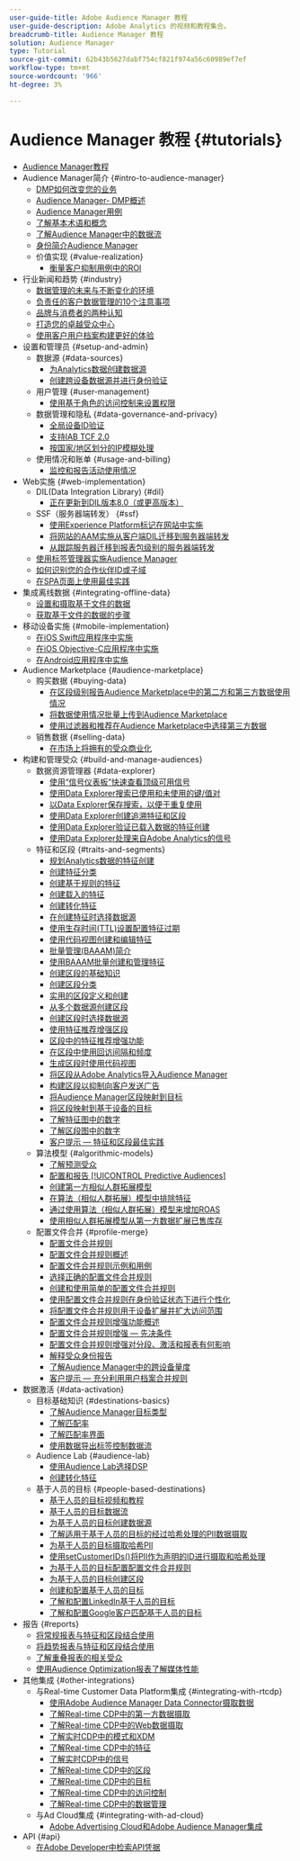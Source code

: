 ```yaml
---
user-guide-title: Adobe Audience Manager 教程
user-guide-description: Adobe Analytics 的视频和教程集合。
breadcrumb-title: Audience Manager 教程
solution: Audience Manager
type: Tutorial
source-git-commit: 62b43b5627dabf754cf821f974a56c60989ef7ef
workflow-type: tm+mt
source-wordcount: '966'
ht-degree: 3%

---
```



# Audience Manager 教程 {#tutorials}

+ [Audience Manager教程](overview.md)
+ Audience Manager简介 {#intro-to-audience-manager}
   + [DMP如何改变您的业务](intro-to-audience-manager/how-a-dmp-can-change-your-business.md)
   + [Audience Manager- DMP概述](intro-to-audience-manager/audience-manager-overview-of-a-dmp.md)
   + [Audience Manager用例](intro-to-audience-manager/audience-manager-use-cases.md)
   + [了解基本术语和概念](intro-to-audience-manager/understanding-basic-terms-and-concepts-in-audience-manager.md)
   + [了解Audience Manager中的数据流](intro-to-audience-manager/understanding-the-data-flow-in-audience-manager.md)
   + [身份简介Audience Manager](intro-to-audience-manager/introduction-to-identity-in-audience-manager.md)
   + 价值实现 {#value-realization}
      + [衡量客户抑制用例中的ROI](intro-to-audience-manager/value-realization/measuring-roi-in-a-customer-suppression-use-case.md)
+ 行业新闻和趋势 {#industry}
   + [数据管理的未来与不断变化的环境](https://experienceleague.adobe.com/docs/platform-learn/tutorials/industry/the-future-of-data-management-and-the-changing-environment.html)
   + [负责任的客户数据管理的10个注意事项](https://experienceleague.adobe.com/docs/platform-learn/tutorials/privacy/ten-considerations-for-responsible-customer-data-management.html)
   + [品牌与消费者的两种认知](https://experienceleague.adobe.com/docs/platform-learn/tutorials/industry/brands-vs-consumers.html)
   + [打造您的卓越受众中心](https://experienceleague.adobe.com/docs/platform-learn/tutorials/industry/evolving-your-audience-center-of-excellence.html)
   + [使用客户用户档案构建更好的体验](https://experienceleague.adobe.com/docs/platform-learn/tutorials/industry/building-better-experiences-with-customer-profiles.html)
+ 设置和管理员 {#setup-and-admin}
   + 数据源 {#data-sources}
      + [为Analytics数据创建数据源](setup-and-admin/data-sources/create-a-data-source-for-analytics-data.md)
      + [创建跨设备数据源并进行身份验证](setup-and-admin/data-sources/creating-a-cross-device-data-source-and-authenticating.md)
   + 用户管理 {#user-management}
      + [使用基于角色的访问控制来设置权限](setup-and-admin/user-management/setting-permissions-with-role-based-access-control.md)
   + 数据管理和隐私 {#data-governance-and-privacy}
      + [全局设备ID验证](setup-and-admin/data-governance-and-privacy/global-device-id-validation.md)
      + [支持IAB TCF 2.0](setup-and-admin/data-governance-and-privacy/iab-tcf-support.md)
      + [按国家/地区划分的IP模糊处理](setup-and-admin/data-governance-and-privacy/ip-obfuscation-by-country.md)
   + 使用情况和账单 {#usage-and-billing}
      + [监控和报告活动使用情况](setup-and-admin/usage-and-billing/monitoring-and-reporting-on-activity-usage.md)
+ Web实施 {#web-implementation}
   + DIL(Data Integration Library) {#dil}
      + [正在更新到DIL版本8.0（或更高版本）](web-implementation/dil/updating-to-dil-version-8-0-or-greater.md)
   + SSF（服务器端转发） {#ssf}
      + [使用Experience Platform标记在网站中实施](https://experienceleague.adobe.com/docs/launch-learn/implementing-in-websites-with-launch/index.html?lang=en)
      + [将网站的AAM实施从客户端DIL迁移到服务器端转发](web-implementation/ssf/migrating-your-site-implementation-from-client-side-dil-to-server-side-forwarding.md)
      + [从跟踪服务器迁移到报表包级别的服务器端转发](web-implementation/ssf/migrating-from-tracking-server-to-report-suite-level-server-side-forwarding.md)
   + [使用标签管理器实施Audience Manager](web-implementation/using-tag-managers-to-implement-audience-manager.md)
   + [如何识别您的合作伙伴ID或子域](web-implementation/how-to-identify-your-partner-id-or-subdomain.md)
   + [在SPA页面上使用最佳实践](web-implementation/using-best-practices-on-spa-pages-when-sending-data-to-aam.md)
+ 集成离线数据 {#integrating-offline-data}
   + [设置和摄取基于文件的数据](integrating-offline-data/formatting-and-ingesting-file-based-data.md)
   + [获取基于文件的数据的步骤](integrating-offline-data/steps-for-ingesting-file-based-data.md)
+ 移动设备实施 {#mobile-implementation}
   + [在iOS Swift应用程序中实施](https://experienceleague.adobe.com/docs/launch-learn/implementing-in-mobile-ios-swift-apps-with-launch/index.html?lang=en)
   + [在iOS Objective-C应用程序中实施](https://experienceleague.adobe.com/docs/launch-learn/implementing-in-mobile-ios-objective-c-apps-with-launch/index.html?lang=en)
   + [在Android应用程序中实施](https://experienceleague.adobe.com/docs/launch-learn/implementing-in-mobile-android-apps-with-launch/index.html?lang=en)
+ Audience Marketplace {#audience-marketplace}
   + 购买数据 {#buying-data}
      + [在区段级别报告Audience Marketplace中的第二方和第三方数据使用情况](audience-marketplace/buying-data/reporting-2nd-and-3rd-party-data-usage-in-the-audience-marketplace-at-the-segment-level.md)
      + [将数据使用情况批量上传到Audience Marketplace](audience-marketplace/buying-data/bulk-uploading-data-usage-into-the-audience-marketplace.md)
      + [使用过滤器和推荐在Audience Marketplace中选择第三方数据](audience-marketplace/buying-data/using-filters-and-recommendations-to-choose-3rd-party-data-in-audience-marketplace.md)
   + 销售数据 {#selling-data}
      + [在市场上将拥有的受众商业化](audience-marketplace/selling-data/commercialize-owned-audiences-on-marketplace.md)
+ 构建和管理受众 {#build-and-manage-audiences}
   + 数据资源管理器 {#data-explorer}
      + [使用“信号仪表板”快速查看顶级可用信号](build-and-manage-audiences/data-explorer/using-the-signals-dashboard-to-quickly-view-top-available-signals.md)
      + [使用Data Explorer搜索已使用和未使用的键/值对](build-and-manage-audiences/data-explorer/using-data-explorer-to-search-for-used-and-unused-key-value-pairs.md)
      + [以Data Explorer保存搜索，以便于重复使用](build-and-manage-audiences/data-explorer/saving-searches-in-data-explorer-for-convenience-in-re-use.md)
      + [使用Data Explorer创建追溯特征和区段](build-and-manage-audiences/data-explorer/using-data-explorer-to-create-retroactive-traits-and-segments.md)
      + [使用Data Explorer验证已载入数据的特征创建](build-and-manage-audiences/data-explorer/using-data-explorer-to-validate-trait-creation-for-your-onboarded-data.md)
      + [使用Data Explorer处理来自Adobe Analytics的信号](build-and-manage-audiences/data-explorer/using-data-explorer-to-work-with-signals-coming-from-adobe-analytics.md)
   + 特征和区段 {#traits-and-segments}
      + [规划Analytics数据的特征创建](build-and-manage-audiences/traits-and-segments/planning-trait-creation-from-analytics-data.md)
      + [创建特征分类](build-and-manage-audiences/traits-and-segments/creating-a-trait-taxonomy.md)
      + [创建基于规则的特征](build-and-manage-audiences/traits-and-segments/creating-rule-based-traits.md)
      + [创建载入的特征](build-and-manage-audiences/traits-and-segments/creating-onboarded-traits.md)
      + [创建转化特征](build-and-manage-audiences/traits-and-segments/creating-conversion-traits.md)
      + [在创建特征时选择数据源](build-and-manage-audiences/traits-and-segments/choosing-a-data-source-when-creating-traits.md)
      + [使用生存时间(TTL)设置配置特征过期](build-and-manage-audiences/traits-and-segments/configuring-trait-expiration-with-the-time-to-live-ttl-setting.md)
      + [使用代码视图创建和编辑特征](build-and-manage-audiences/traits-and-segments/using-code-view-to-create-and-edit-traits.md)
      + [批量管理(BAAAM)简介](build-and-manage-audiences/traits-and-segments/introduction-to-bulk-management-baaam.md)
      + [使用BAAAM批量创建和管理特征](build-and-manage-audiences/traits-and-segments/creating-and-managing-traits-in-bulk-with-baaam.md)
      + [创建区段的基础知识](build-and-manage-audiences/traits-and-segments/the-basics-of-creating-segments.md)
      + [创建区段分类](build-and-manage-audiences/traits-and-segments/creating-a-segment-taxonomy.md)
      + [实用的区段定义和创建](build-and-manage-audiences/traits-and-segments/practical-segment-definition-and-creation.md)
      + [从多个数据源创建区段](build-and-manage-audiences/traits-and-segments/creating-segments-from-multiple-data-sources.md)
      + [创建区段时选择数据源](build-and-manage-audiences/traits-and-segments/choosing-a-data-source-when-creating-a-segment.md)
      + [使用特征推荐增强区段](build-and-manage-audiences/traits-and-segments/enhancing-your-segments-with-trait-recommendations.md)
      + [区段中的特征推荐增强功能](build-and-manage-audiences/traits-and-segments/trait-recommendation-enhancements-in-the-segment-builder.md)
      + [在区段中使用回访间隔和频度](build-and-manage-audiences/traits-and-segments/using-recency-and-frequency-in-segments.md)
      + [生成区段时使用代码视图](build-and-manage-audiences/traits-and-segments/using-code-view-when-building-segments.md)
      + [将区段从Adobe Analytics导入Audience Manager](build-and-manage-audiences/traits-and-segments/import-aa-segments-into-aam.md)
      + [构建区段以抑制向客户发送广告](build-and-manage-audiences/traits-and-segments/building-a-segment-to-suppress-ads-to-customers.md)
      + [将Audience Manager区段映射到目标](build-and-manage-audiences/traits-and-segments/mapping-audience-manager-segments-to-destinations.md)
      + [将区段映射到基于设备的目标](build-and-manage-audiences/traits-and-segments/mapping-segments-to-a-device-based-destination.md)
      + [了解特征图中的数字](build-and-manage-audiences/traits-and-segments/understanding-numbers-in-the-trait-graph.md)
      + [了解区段图中的数字](build-and-manage-audiences/traits-and-segments/understanding-numbers-in-the-segment-graph.md)
      + [客户提示 — 特征和区段最佳实践](build-and-manage-audiences/traits-and-segments/customer-tips-traits-and-segments-best-practices.md)
   + 算法模型 {#algorithmic-models}
      + [了解预测受众](build-and-manage-audiences/algorithmic-models/understanding-predictive-audiences.md)
      + [配置和报告 [!UICONTROL Predictive Audiences]](build-and-manage-audiences/algorithmic-models/configure-and-report-on-predictive-audiences.md)
      + [创建第一方相似人群拓展模型](build-and-manage-audiences/algorithmic-models/creating-a-first-party-look-alike-model.md)
      + [在算法（相似人群拓展）模型中排除特征](build-and-manage-audiences/algorithmic-models/excluding-traits-in-algorithmic-look-alike-models.md)
      + [通过使用算法（相似人群拓展）模型来增加ROAS](build-and-manage-audiences/algorithmic-models/increase-roas-by-using-algorithmic-look-alike-models.md)
      + [使用相似人群拓展模型从第一方数据扩展已售库存](build-and-manage-audiences/algorithmic-models/using-look-alike-models-to-extend-sold-out-inventory-from-your-1st-party-data.md)
   + 配置文件合并 {#profile-merge}
      + [配置文件合并规则](build-and-manage-audiences/profile-merge/profile-merge.md)
      + [配置文件合并规则概述](build-and-manage-audiences/profile-merge/overview-of-profile-merge-rules.md)
      + [配置文件合并规则示例和用例](build-and-manage-audiences/profile-merge/profile-merge-rule-examples-and-use-cases.md)
      + [选择正确的配置文件合并规则](build-and-manage-audiences/profile-merge/choosing-the-right-profile-merge-rule.md)
      + [创建和使用简单的配置文件合并规则](build-and-manage-audiences/profile-merge/creating-and-using-simple-profile-merge-rules.md)
      + [使用配置文件合并规则在身份验证状态下进行个性化](build-and-manage-audiences/profile-merge/using-profile-merge-rules-to-personalize-in-an-authenticated-state.md)
      + [将配置文件合并规则用于设备扩展并扩大访问范围](build-and-manage-audiences/profile-merge/using-profile-merge-rules-for-device-extension-and-increased-reach.md)
      + [配置文件合并规则增强功能概述](build-and-manage-audiences/profile-merge/overview-of-profile-merge-rule-enhancements.md)
      + [配置文件合并规则增强 — 先决条件](build-and-manage-audiences/profile-merge/profile-merge-rule-enhancements-pre-requisites.md)
      + [配置文件合并规则增强对分段、激活和报表有何影响](build-and-manage-audiences/profile-merge/how-profile-merge-rule-enhancements-impact-segmentation-activation-and-reporting.md)
      + [解释受众身份报告](build-and-manage-audiences/profile-merge/interpret-audience-identity-reporting.md)
      + [了解Audience Manager中的跨设备量度](build-and-manage-audiences/profile-merge/understanding-cross-device-metrics-in-audience-manager.md)
      + [客户提示 — 充分利用用户档案合并规则](build-and-manage-audiences/profile-merge/customer-tips-getting-the-most-out-of-profile-merge-rules.md)
+ 数据激活 {#data-activation}
   + 目标基础知识 {#destinations-basics}
      + [了解Audience Manager目标类型](data-activation/destinations-basics/understanding-audience-manager-destination-types.md)
      + [了解匹配率](data-activation/destinations-basics/understanding-match-rates.md)
      + [了解匹配率界面](data-activation/destinations-basics/understanding-the-match-rate-interface-in-audience-manager.md)
      + [使用数据导出标签控制数据流](data-activation/destinations-basics/using-data-export-labels-to-control-data-flow.md)
   + Audience Lab {#audience-lab}
      + [使用Audience Lab选择DSP](data-activation/audience-lab/using-audience-lab-to-choose-a-dsp.md)
      + [创建转化特征](https://experienceleague.adobe.com/docs/audience-manager-learn/tutorials/build-and-manage-audiences/traits-and-segments/creating-conversion-traits.html)
   + 基于人员的目标 {#people-based-destinations}
      + [基于人员的目标视频和教程](data-activation/people-based-destinations/pbd.md)
      + [基于人员的目标数据流](data-activation/people-based-destinations/people-based-destinations-data-flow.md)
      + [为基于人员的目标创建数据源](data-activation/people-based-destinations/creating-a-data-source-for-people-based-destinations.md)
      + [了解适用于基于人员的目标的经过哈希处理的PII数据摄取](data-activation/people-based-destinations/understanding-hashed-pii-data-ingestion-for-people-based-destinations.md)
      + [为基于人员的目标摄取哈希PII](data-activation/people-based-destinations/ingesting-hashed-pii-for-people-based-destinations.md)
      + [使用setCustomerIDs()将PII作为声明的ID进行摄取和哈希处理](data-activation/people-based-destinations/using-setcustomerids-to-ingest-and-hash-pii-as-a-declared-id.md)
      + [为基于人员的目标配置配置文件合并规则](data-activation/people-based-destinations/configuring-profile-merge-rules-for-people-based-destinations.md)
      + [为基于人员的目标创建区段](data-activation/people-based-destinations/creating-segments-for-people-based-destinations.md)
      + [创建和配置基于人员的目标](data-activation/people-based-destinations/create-and-configure-people-based-destinations.md)
      + [了解和配置LinkedIn基于人员的目标](data-activation/people-based-destinations/understanding-and-configuring-the-linkedin-pbd.md)
      + [了解和配置Google客户匹配基于人员的目标](data-activation/people-based-destinations/understanding-and-configuring-the-google-customer-match-pbd.md)
+ 报告 {#reports}
   + [将常规报表与特征和区段结合使用](reports/using-general-reports-with-traits-and-segments.md)
   + [将趋势报表与特征和区段结合使用](reports/using-trended-reports-with-traits-and-segments.md)
   + [了解重叠报表的相关受众](reports/understand-related-audiences-with-overlap-reports.md)
   + [使用Audience Optimization报表了解媒体性能](reports/using-audience-optimization-reports-to-understand-media-performance.md)
+ 其他集成 {#other-integrations}
   + 与Real-time Customer Data Platform集成 {#integrating-with-rtcdp}
      + [使用Adobe Audience Manager Data Connector摄取数据](https://experienceleague.adobe.com/docs/platform-learn/tutorials/sources/ingest-data-from-aam.html?lang=en#sources)
      + [了解Real-time CDP中的第一方数据摄取](other-integrations/integrating-with-rtcdp/rtcdp-1pd-ingestion-for-aam-users.md)
      + [了解Real-time CDP中的Web数据摄取](other-integrations/integrating-with-rtcdp/rtcdp-web-ingestion-for-aam-users.md)
      + [了解实时CDP中的模式和XDM](other-integrations/integrating-with-rtcdp/rtcdp-schemas-xdm-for-aam-users.md)
      + [了解Real-time CDP中的特征](other-integrations/integrating-with-rtcdp/rtcdp-traits-for-aam-users.md)
      + [了解实时CDP中的信号](other-integrations/integrating-with-rtcdp/rtcdp-signals-for-aam-users.md)
      + [了解Real-time CDP中的区段](other-integrations/integrating-with-rtcdp/rtcdp-segments-for-aam-users.md)
      + [了解Real-time CDP中的目标](other-integrations/integrating-with-rtcdp/rtcdp-destinations-for-aam-users.md)
      + [了解Real-time CDP中的访问控制](other-integrations/integrating-with-rtcdp/rtcdp-access-control-for-aam-users.md)
      + [了解Real-time CDP中的数据管理](other-integrations/integrating-with-rtcdp/rtcdp-data-gov-for-aam-users.md)
   + 与Ad Cloud集成 {#integrating-with-ad-cloud}
      + [Adobe Advertising Cloud和Adobe Audience Manager集成](other-integrations/integrating-with-ad-cloud/advertising-cloud-and-audience-manager-integration.md)
+ API {#api}
   + [在Adobe Developer中检索API凭据](api/retrieve-api-credentials-in-adobe-io.md)

